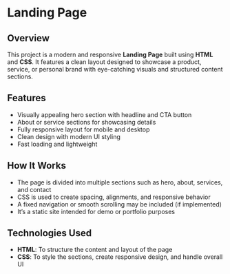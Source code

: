  # Landing Page

## Overview
This project is a modern and responsive **Landing Page** built using **HTML** and **CSS**. It features a clean layout designed to showcase a product, service, or personal brand with eye-catching visuals and structured content sections.

## Features
- Visually appealing hero section with headline and CTA button
- About or service sections for showcasing details
- Fully responsive layout for mobile and desktop
- Clean design with modern UI styling
- Fast loading and lightweight

## How It Works
- The page is divided into multiple sections such as hero, about, services, and contact
- CSS is used to create spacing, alignments, and responsive behavior
- A fixed navigation or smooth scrolling may be included (if implemented)
- It’s a static site intended for demo or portfolio purposes

## Technologies Used
- **HTML**: To structure the content and layout of the page  
- **CSS**: To style the sections, create responsive design, and handle overall UI
